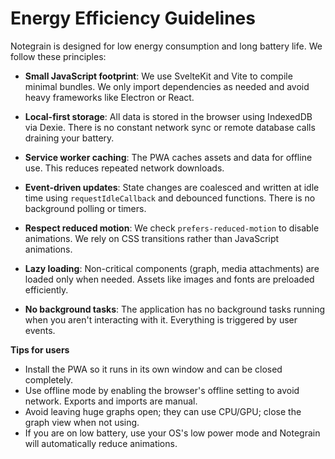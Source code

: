 # Energy Efficiency Guidelines

Notegrain is designed for low energy consumption and long battery life. We follow these principles:

- **Small JavaScript footprint**: We use SvelteKit and Vite to compile minimal bundles. We only import dependencies as needed and avoid heavy frameworks like Electron or React.

- **Local-first storage**: All data is stored in the browser using IndexedDB via Dexie. There is no constant network sync or remote database calls draining your battery.

- **Service worker caching**: The PWA caches assets and data for offline use. This reduces repeated network downloads.

- **Event-driven updates**: State changes are coalesced and written at idle time using `requestIdleCallback` and debounced functions. There is no background polling or timers.

- **Respect reduced motion**: We check `prefers-reduced-motion` to disable animations. We rely on CSS transitions rather than JavaScript animations.

- **Lazy loading**: Non-critical components (graph, media attachments) are loaded only when needed. Assets like images and fonts are preloaded efficiently.

- **No background tasks**: The application has no background tasks running when you aren't interacting with it. Everything is triggered by user events.

**Tips for users**

- Install the PWA so it runs in its own window and can be closed completely.
- Use offline mode by enabling the browser's offline setting to avoid network. Exports and imports are manual.
- Avoid leaving huge graphs open; they can use CPU/GPU; close the graph view when not using.
- If you are on low battery, use your OS's low power mode and Notegrain will automatically reduce animations.
